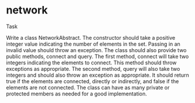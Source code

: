 # network

Task

Write a class NetworkAbstract. The constructor should take a positive integer value indicating the
number of elements in the set. Passing in an invalid value should throw an exception. The
class should also provide two public methods, connect and query. The first method,
connect will take two integers indicating the elements to connect. This method should throw
exceptions as appropriate. The second method, query will also take two integers and should
also throw an exception as appropriate. It should return true if the elements are connected,
directly or indirectly, and false if the elements are not connected. The class can have as
many private or protected members as needed for a good implementation.
